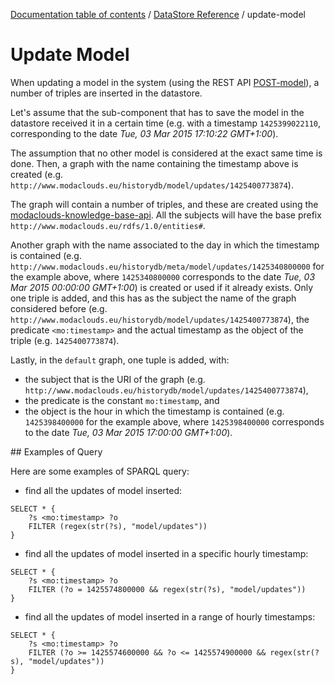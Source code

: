 [Documentation table of contents](../toc.md) / [DataStore Reference](../datastore.md) / update-model

# Update Model

When updating a model in the system (using the REST API [POST-model](../rest/model/POST-model.md)), a number of triples are inserted in the datastore.

Let's assume that the sub-component that has to save the model in the datastore received it in a certain time (e.g. with a timestamp `1425399022110`, corresponding to the date *Tue, 03 Mar 2015 17:10:22 GMT+1:00*).

The assumption that no other model is considered at the exact same time is done. Then, a graph with the name containing the timestamp above is created (e.g. `http://www.modaclouds.eu/historydb/model/updates/1425400773874`).

The graph will contain a number of triples, and these are created using the [modaclouds-knowledge-base-api](https://github.com/deib-polimi/modaclouds-knowledge-base-api). All the subjects will have the base prefix `http://www.modaclouds.eu/rdfs/1.0/entities#`.

Another graph with the name associated to the day in which the timestamp is contained (e.g. `http://www.modaclouds.eu/historydb/meta/model/updates/1425340800000` for the example above, where `1425340800000` corresponds to the date *Tue, 03 Mar 2015 00:00:00 GMT+1:00*) is created or used if it already exists.
Only one triple is added, and this has as the subject the name of the graph considered before (e.g. `http://www.modaclouds.eu/historydb/model/updates/1425400773874`), the predicate `<mo:timestamp>` and the actual timestamp as the object of the triple (e.g. `1425400773874`).

Lastly, in the `default` graph, one tuple is added, with:

* the subject that is the URI of the graph (e.g. `http://www.modaclouds.eu/historydb/model/updates/1425400773874`),
* the predicate is the constant `mo:timestamp`, and
* the object is the hour in which the timestamp is contained (e.g. `1425398400000` for the example above, where `1425398400000` corresponds to the date *Tue, 03 Mar 2015 17:00:00 GMT+1:00*).

## Examples of Query

Here are some examples of SPARQL query:

* find all the updates of model inserted:

```sparql
SELECT * {
    ?s <mo:timestamp> ?o
    FILTER (regex(str(?s), "model/updates"))
}
```

* find all the updates of model inserted in a specific hourly timestamp:

```sparql
SELECT * {
    ?s <mo:timestamp> ?o 
    FILTER (?o = 1425574800000 && regex(str(?s), "model/updates"))
}
```

* find all the updates of model inserted in a range of hourly timestamps:

```sparql
SELECT * {
    ?s <mo:timestamp> ?o
    FILTER (?o >= 1425574600000 && ?o <= 1425574900000 && regex(str(?s), "model/updates"))
}
```